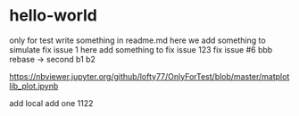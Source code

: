 # hello-world
only for test
write something in readme.md
here we add something to simulate fix issue 1
here add something to fix issue 123
fix issue #6
bbb
rebase -> second
b1
b2


https://nbviewer.jupyter.org/github/lofty77/OnlyForTest/blob/master/matplotlib_plot.ipynb


add local
add one
1122
